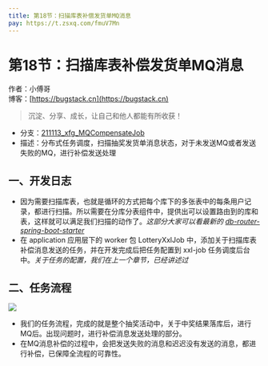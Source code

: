 ```yaml
---
title: 第18节：扫描库表补偿发货单MQ消息
pay: https://t.zsxq.com/fmuV7Mn
---
```


# 第18节：扫描库表补偿发货单MQ消息

作者：小傅哥
<br/>博客：[https://bugstack.cn](https://bugstack.cn)

>沉淀、分享、成长，让自己和他人都能有所收获！

- 分支：[211113_xfg_MQCompensateJob](https://gitcode.net/KnowledgePlanet/Lottery/-/tree/211113_xfg_MQCompensateJobb) 
- 描述：分布式任务调度，扫描抽奖发货单消息状态，对于未发送MQ或者发送失败的MQ，进行补偿发送处理

## 一、开发日志

- 因为需要扫描库表，也就是循环的方式把每个库下的多张表中的每条用户记录，都进行扫描。所以需要在分库分表组件中，提供出可以设置路由到的库和表，这样就可以满足我们扫描的动作了。*这部分大家可以看最新的 [db-router-spring-boot-starter](https://gitcode.net/KnowledgePlanet/db-router-spring-boot-starter)*
- 在 application 应用层下的 worker 包 LotteryXxlJob 中，添加关于扫描库表补偿消息发送的任务，并在开发完成后把任务配置到 xxl-job 任务调度后台中。*关于任务的配置，我们在上一个章节，已经讲述过*

## 二、任务流程

![](/images/article/project/lottery/Part-2/18-01.png)

- 我们的任务流程，完成的就是整个抽奖活动中，关于中奖结果落库后，进行MQ后。出现问题时，进行补偿消息发送处理的部分。
- 在MQ消息补偿的过程中，会把发送失败的消息和迟迟没有发送的消息，都进行补偿，已保障全流程的可靠性。
